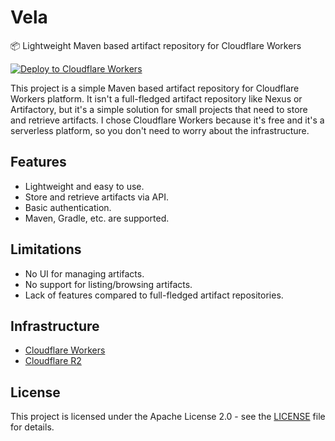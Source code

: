 # Vela

📦 Lightweight Maven based artifact repository for Cloudflare Workers

[![Deploy to Cloudflare Workers](https://deploy.workers.cloudflare.com/button)](https://deploy.workers.cloudflare.com/?url=https://github.com/tozydev/vela)

This project is a simple Maven based artifact repository for Cloudflare Workers platform. It isn't a full-fledged
artifact repository like Nexus or Artifactory, but it's a simple solution for small projects that need to store and
retrieve artifacts. I chose Cloudflare Workers because it's free and it's a serverless platform, so you don't need to
worry about the infrastructure.

## Features

- Lightweight and easy to use.
- Store and retrieve artifacts via API.
- Basic authentication.
- Maven, Gradle, etc. are supported.

## Limitations

- No UI for managing artifacts.
- No support for listing/browsing artifacts.
- Lack of features compared to full-fledged artifact repositories.

## Infrastructure

- [Cloudflare Workers](https://www.cloudflare.com/developer-platform/workers/)
- [Cloudflare R2](https://www.cloudflare.com/developer-platform/r2/)

## License

This project is licensed under the Apache License 2.0 - see the [LICENSE](LICENSE) file for details.
